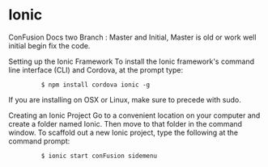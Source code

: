 # Ionic
ConFusion Docs 
two Branch : Master and Initial, Master is old or work well initial begin fix the code. 

Setting up the Ionic Framework
    To install the Ionic framework's command line interface (CLI) and Cordova, at the prompt type:

             $ npm install cordova ionic -g
            
If you are installing on OSX or Linux, make sure to precede with sudo.

Creating an Ionic Project
Go to a convenient location on your computer and create a folder named Ionic. Then move to that folder in the command window.
To scaffold out a new Ionic project, type the following at the command prompt:

             $ ionic start conFusion sidemenu

